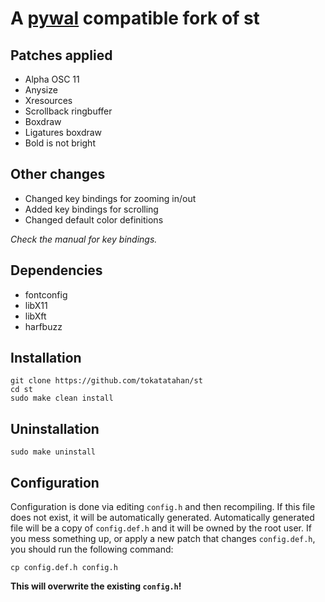 # A [pywal](https://github.com/dylanaraps/pywal) compatible fork of st

## Patches applied

- Alpha OSC 11
- Anysize
- Xresources
- Scrollback ringbuffer
- Boxdraw
- Ligatures boxdraw
- Bold is not bright

## Other changes

- Changed key bindings for zooming in/out
- Added key bindings for scrolling
- Changed default color definitions

*Check the manual for key bindings.*

## Dependencies

- fontconfig
- libX11
- libXft
- harfbuzz

## Installation

```shell
git clone https://github.com/tokatatahan/st
cd st
sudo make clean install
```

## Uninstallation

```shell
sudo make uninstall
```

## Configuration

Configuration is done via editing `config.h` and then recompiling. If this file
does not exist, it will be automatically generated. Automatically generated
file will be a copy of `config.def.h` and it will be owned by the root user. If
you mess something up, or apply a new patch that changes `config.def.h`, you
should run the following command:

```shell
cp config.def.h config.h
```

**This will overwrite the existing `config.h`!**
